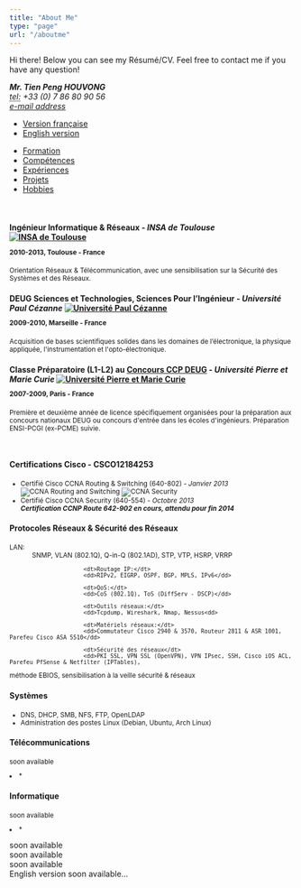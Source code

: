 ```yaml
---
title: "About Me"
type: "page"
url: "/aboutme"
---
```


Hi there! <i class="fa fa-smile-o"></i>
Below you can see my Résumé/CV. Feel free to contact me if you have any question!

<address>
  <strong>Mr. Tien Peng HOUVONG</strong>
  <br/>
  <abbr title="Phone">tel:</abbr> +33 (0) 7 86 80 90 56
  <br/>
  <a href="http://www.google.com/recaptcha/mailhide/d?k=01vibjYGWa7Rmjl8fjasgwug==&amp;c=GM_KRRL2qiXnXtto-sJErdoRkhFEx_na_SHDyvz1_mQ=" onclick="window.open('http://www.google.com/recaptcha/mailhide/d?k\07501vibjYGWa7Rmjl8fjasgwug\75\75\46c\75GM_KRRL2qiXnXtto-sJErdoRkhFEx_na_SHDyvz1_mQ\075', '', 'toolbar=0,scrollbars=0,location=0,statusbar=0,menubar=0,resizable=0,width=500,height=300'); return false;" title="Reveal this e-mail address">e-mail address</a>
</address>

<div class="post">
    <div id="bootstrap">
		<!-- Nav tabs -->
		<ul class="nav nav-pills">
		  <li><a href="#fr" data-toggle="tab">Version française</a></li>
		  <li><a href="#en" data-toggle="tab">English version</a></li>
		</ul>
		<!-- Tab panes -->
		<div class="tab-content">
		  <div class="tab-pane fade active" id="fr">
			<ul class="nav nav-tabs">
			  <li><a href="#formation" data-toggle="tab" class="text-muted">Formation</a></li>
			  <li><a href="#competences" data-toggle="tab" class="text-muted">Compétences</a></li>
			  <li><a href="#XPpro" data-toggle="tab" class="text-muted">Expériences</a></li>
			  <li><a href="#projets" data-toggle="tab" class="text-muted">Projets</a></li>
			  <li><a href="#interets" data-toggle="tab" class="text-muted">Hobbies</a></li>
			</ul>
			<div class="tab-content">
			  <div class="tab-pane fade active" id="formation">
			  <br/>
				<div class="panel panel-default">
				  <div class="panel-heading">
					  <h4><b>Ingénieur Informatique & Réseaux</b> - <em>INSA de Toulouse</em>
					  <a href="http://gei.insa-toulouse.fr/fr/formation_initiale.html" target="_blank"><img src="/img/logo/logo-insa.jpg" alt="INSA de Toulouse" class="pull-right"></a>
					  <small><p>2010-2013, Toulouse - France</p></small></h4>
				  </div>
				  <div class="panel-body">
				  	<small>
				    	<p>
							Orientation Réseaux & Télécommunication, avec une sensibilisation sur la Sécurité des Systèmes et des Réseaux.
				    	</p>
				    </small>
				  </div>
				  <div class="panel-heading">
					  <h4><b>DEUG Sciences et Technologies, Sciences Pour l’Ingénieur</b> - <em>Université Paul Cézanne</em>
					  <a href="http://formations.univ-amu.fr/ME3SPI.html" target="_blank"><img src="/img/logo/logo-u3.jpg" alt="Université Paul Cézanne" class="pull-right"></a>
					  <small><p>2009-2010, Marseille - France</p></small></h4>
				  </div>
				  <div class="panel-body">
				  	<small>
				    	<p>
				    	Acquisition de bases scientifiques solides dans les domaines de l’électronique, la physique appliquée, l'instrumentation et l'opto-électronique.
				    	</p>
				    </small>
				  </div>
				  <div class="panel-heading">
					  <h4><b>Classe Préparatoire (L1-L2) au <a href="http://ccp.scei-concours.fr/sccp.php?page=deug/accueil_deug.html">Concours CCP DEUG</a></b> - <em>Université Pierre et Marie Curie</em>
					  <a href="http://www.licence.math.upmc.fr/L2/preparation_ecoles_d_ingenieurs.php" target="_blank"><img src="/img/logo/logo-upmc.jpg" alt="Université Pierre et Marie Curie" class="pull-right"></a>
					  <small><p>2007-2009, Paris - France</p></small></h4>
				  </div>
				  <div class="panel-body">
				  	<small>
				    	<p>
				    	Première et deuxième année de licence spécifiquement organisées pour la préparation aux concours nationaux DEUG ou concours d'entrée dans les écoles d'ingénieurs.
				    	Préparation ENSI-PCGI (ex-PCME) suivie.
				    	</p>
				    </small>
				  </div>
				</div>
			  </div>
			  <div class="tab-pane fade" id="competences">
			  	<br/>
				<div class="panel panel-default">
				  <div class="panel-heading">
					  <h4>
					  	<b>Certifications Cisco - CSCO12184253</b>
					  </h4>
				  </div>
				  <div class="panel-body">
				  	<small>
				  		<ul>
				    		<li>
				    		Certifié Cisco CCNA Routing & Switching (640-802) - <em>Janvier 2013</em><img src="/img/logo/ccna_routerswitching_sm.jpg" alt="CCNA Routing and Switching" class="pull-right">
				    		<img src="/img/logo/CCNA_security_sm.jpg" alt="CCNA Security" class="pull-right">
				    		</li>
				    		<li>
				    		Certifié Cisco CCNA Security (640-554) - <em>Octobre 2013</em>
				    		</li>
				    		<em><b>Certification CCNP Route 642-902 en cours, attendu pour fin 2014</b></em>
				    	</ul>
				    </small>
				  </div>
				  <div class="panel-heading">
					  <h4>
					  	<b>Protocoles Réseaux & Sécurité des Réseaux</b>
					  </h4>
				  </div>
				  <div class="panel-body">
				  	<small>
			    		<dl class="dl-horizontal">
						  <dt>LAN:</dt>
						  <dd>SNMP, VLAN (802.1Q), Q-in-Q (802.1AD), STP, VTP, HSRP, VRRP</dd>

						  <dt>Routage IP:</dt>
						  <dd>RIPv2, EIGRP, OSPF, BGP, MPLS, IPv6</dd>
						  
						  <dt>QoS:</dt>
						  <dd>CoS (802.1Q), ToS (DiffServ - DSCP)</dd>
						  
						  <dt>Outils réseaux:</dt>
						  <dd>Tcpdump, Wireshark, Nmap, Nessus<dd>
						  
						  <dt>Matériels réseaux:</dt>
						  <dd>Commutateur Cisco 2940 & 3570, Routeur 2811 & ASR 1001, Parefeu Cisco ASA 5510</dd>

						  <dt>Sécurité des réseaux</dt>
						  <dd>PKI SSL, VPN SSL (OpenVPN), VPN IPsec, SSH, Cisco iOS ACL, Parefeu PfSense & Netfilter (IPTables),
méthode EBIOS, sensibilisation à la veille sécurité & réseaux</dd>
						</dl>
				    </small>
				  </div>
				  <div class="panel-heading">
					  <h4>
					  	<b>Systèmes</b>
					  </h4>
				  </div>
				  <div class="panel-body">
				  	<small>
				    	<ul>
				    		<li>DNS, DHCP, SMB, NFS, FTP, OpenLDAP
				    		</li>
				    		<li>Administration des postes Linux (Debian, Ubuntu, Arch Linux)
				    		</li>
				    	</ul>
				    </small>
				  </div>
				  <div class="panel-heading">
					  <h4>
					  	<b>Télécommunications</b>
					  </h4>
				  </div>
				  <div class="panel-body">
				  	<small>
				    	<p>
				    	soon available
				    		<li>*
				    		</li>
				    	</p>
				    </small>
				  </div>
				  <div class="panel-heading">
					  <h4>
					  	<b>Informatique</b>
					  </h4>
				  </div>
				  <div class="panel-body">
				  	<small>
				    	<p>
				    	soon available
				    		<li>*
				    		</li>
				    	</p>
				    </small>
				  </div>
				</div>
			  </div>
			  <div class="tab-pane fade" id="XPpro">soon available</div>
			  <div class="tab-pane fade" id="projets">soon available</div>
			  <div class="tab-pane fade" id="interets">soon available</div>
			</div>
		  </div>
		  <div class="tab-pane fade active" id="en">
		  English version soon available...
		  <!--
			<ul class="nav nav-tabs">
			  <li><a href="#studies" data-toggle="tab" class="text-muted">Studies</a></li>
			  <li><a href="#skills" data-toggle="tab" class="text-muted">Skills</a></li>
			  <li><a href="#proXP" data-toggle="tab" class="text-muted">Work experiences</a></li>
			  <li><a href="#project" data-toggle="tab" class="text-muted">Project</a></li>
			  <li><a href="#hobbies" data-toggle="tab" class="text-muted">Hobbies</a></li>
			</ul>
			<div class="tab-content">
			  <div class="tab-pane fade active" id="studies">...Available soon</div>
			  <div class="tab-pane fade" id="skills">...Coming soon</div>
			  <div class="tab-pane fade" id="proXP">..coming in a bit..</div>
			  <div class="tab-pane fade" id="project">..coming in a bit..</div>
			  <div class="tab-pane fade" id="hobbies">.sooooonnn!!!..</div>
			  -->
			</div>
		  </div>
		</div>
	</div>
</div>

